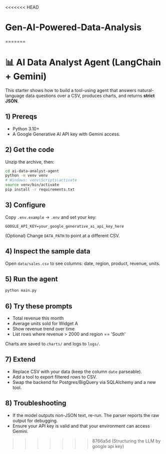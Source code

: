 <<<<<<< HEAD
# Gen-AI-Powered-Data-Analysis
=======
# 📊 AI Data Analyst Agent (LangChain + Gemini)

This starter shows how to build a tool-using agent that answers natural-language data questions over a CSV, produces charts, and returns **strict JSON**.

## 1) Prereqs
- Python 3.10+
- A Google Generative AI API key with Gemini access.

## 2) Get the code
Unzip the archive, then:
```bash
cd ai-data-analyst-agent
python -m venv venv
# Windows: venv\Scripts\activate
source venv/bin/activate
pip install -r requirements.txt
```

## 3) Configure
Copy `.env.example` -> `.env` and set your key:
```
GOOGLE_API_KEY=your_google_generative_ai_api_key_here
```
(Optional) Change `DATA_PATH` to point at a different CSV.

## 4) Inspect the sample data
Open `data/sales.csv` to see columns: date, region, product, revenue, units.

## 5) Run the agent
```bash
python main.py
```

## 6) Try these prompts
- Total revenue this month
- Average units sold for Widget A
- Show revenue trend over time
- List rows where revenue > 2000 and region == 'South'

Charts are saved to `charts/` and logs to `logs/`.

## 7) Extend
- Replace CSV with your data (keep the column `date` parseable).
- Add a tool to export filtered rows to CSV.
- Swap the backend for Postgres/BigQuery via SQLAlchemy and a new tool.

## 8) Troubleshooting
- If the model outputs non-JSON text, re-run. The parser reports the raw output for debugging.
- Ensure your API key is valid and that your environment can access Gemini.
>>>>>>> 8766a5d (Structuring the LLM by google api key)
